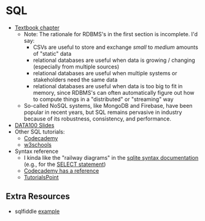 # SQL

* [Textbook chapter](https://www.textbook.ds100.org/ch/09/sql_intro.html)
  * Note: The rationale for RDBMS's in the first section is incomplete. I'd say:
    * CSVs are useful to store and exchange *small* to *medium* amounts of "static" data
    * relational databases are useful when data is growing / changing (especially from multiple sources)
    * relational databases are useful when multiple systems or stakeholders need the same data
    * relational databases are useful when data is too big to fit in memory, since RDBMS's can often automatically figure out how to compute things in a "distributed" or "streaming" way
  * So-called NoSQL systems, like MongoDB and Firebase, have been popular in recent years, but SQL remains pervasive in industry because of its robustness, consistency, and performance.
* [DATA100 Slides](https://docs.google.com/presentation/d/1AJfF2wFqRIYM8qdnyhwFyqY1DKY3VBqpaoWZ0GjI38w/edit)
* Other SQL tutorials:
  * [Codecademy](https://www.codecademy.com/learn/learn-sql)
  * [w3schools](https://www.w3schools.com/sql/)
* Syntax reference
  * I kinda like the "railway diagrams" in the [sqlite syntax documentation](https://www.sqlite.org/lang.html) (e.g., for the [SELECT statement](https://www.sqlite.org/lang_select.html))
  * [Codecademy has a reference](https://www.codecademy.com/articles/sql-commands)
  * [TutorialsPoint](https://www.tutorialspoint.com/sql/sql-syntax.htm)

## Extra Resources

* sqlfiddle [example](http://sqlfiddle.com/#!9/a6c585/1)